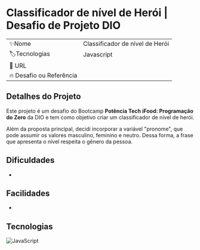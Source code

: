 # Classificador de nível de Herói | Desafio de Projeto DIO

|                         |                                         |
|-------------------------|-----------------------------------------|
| ✨Nome                   | Classificador de nível de Herói  |
| 🏷️Tecnologias            | Javascript                               |
| 🚀 URL                   |                                         |
| 🔥 Desafio ou Referência |          |



## Detalhes do Projeto

Este projeto é um desafio do Bootcamp **Potência Tech iFood: Programação do Zero** da DIO e tem como objetivo criar um classificador de nível de herói.

Além da proposta principal, decidi incorporar a variável "pronome", que pode assumir os valores masculino, feminino e neutro. Dessa forma, a frase que apresenta o nível respeita o gênero da pessoa.


## Dificuldades

-

## Facilidades

-

## Tecnologias

![JavaScript](https://img.shields.io/badge/JavaScript-F7DF1E?style=for-the-badge&logo=javascript&logoColor=black)
